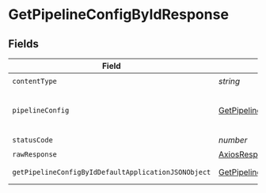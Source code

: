 # GetPipelineConfigByIdResponse


## Fields

| Field                                                                                                                 | Type                                                                                                                  | Required                                                                                                              | Description                                                                                                           |
| --------------------------------------------------------------------------------------------------------------------- | --------------------------------------------------------------------------------------------------------------------- | --------------------------------------------------------------------------------------------------------------------- | --------------------------------------------------------------------------------------------------------------------- |
| `contentType`                                                                                                         | *string*                                                                                                              | :heavy_check_mark:                                                                                                    | N/A                                                                                                                   |
| `pipelineConfig`                                                                                                      | [GetPipelineConfigByIdPipelineConfig](../../models/operations/getpipelineconfigbyidpipelineconfig.md)                 | :heavy_minus_sign:                                                                                                    | The configuration strings for the pipeline.                                                                           |
| `statusCode`                                                                                                          | *number*                                                                                                              | :heavy_check_mark:                                                                                                    | N/A                                                                                                                   |
| `rawResponse`                                                                                                         | [AxiosResponse>](https://axios-http.com/docs/res_schema)                                                              | :heavy_minus_sign:                                                                                                    | N/A                                                                                                                   |
| `getPipelineConfigByIdDefaultApplicationJSONObject`                                                                   | [GetPipelineConfigByIdDefaultApplicationJSON](../../models/operations/getpipelineconfigbyiddefaultapplicationjson.md) | :heavy_minus_sign:                                                                                                    | Error response.                                                                                                       |